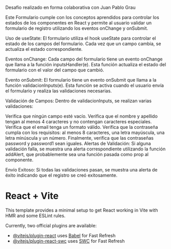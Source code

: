 Desafio realizado en forma colaborativa  con Juan Pablo Grau

Este Formulario cumple con los conceptos aprendidos para controlar los estados de los componentes en React y permite al usuario validar un formulario de registro utilizando los eventos onChange y onSubmit.

Uso de useState: El formulario utiliza el hook useState para controlar el estado de los campos del formulario. Cada vez que un campo cambia, se actualiza el estado correspondiente.

Eventos onChange: Cada campo del formulario tiene un evento onChange que llama a la función inputsHandler(e). Esta función actualiza el estado del formulario con el valor del campo que cambió.

Evento onSubmit: El formulario tiene un evento onSubmit que llama a la función validacionInputs(e). Esta función se activa cuando el usuario envía el formulario y realiza las validaciones necesarias.

Validación de Campos: Dentro de validacionInputs, se realizan varias validaciones:

Verifica que ningún campo esté vacío.
Verifica que el nombre y apellido tengan al menos 4 caracteres y no contengan caracteres especiales.
Verifica que el email tenga un formato válido.
Verifica que la contraseña cumpla con los requisitos: al menos 8 caracteres, una letra mayúscula, una letra minúscula y un número.
Finalmente, verifica que las contraseñas password y password1 sean iguales.
Alertas de Validación: Si alguna validación falla, se muestra una alerta correspondiente utilizando la función addAlert, que probablemente sea una función pasada como prop al componente.

Envío Exitoso: Si todas las validaciones pasan, se muestra una alerta de éxito indicando que el registro se creó exitosamente.
# React + Vite

This template provides a minimal setup to get React working in Vite with HMR and some ESLint rules.

Currently, two official plugins are available:

- [@vitejs/plugin-react](https://github.com/vitejs/vite-plugin-react/blob/main/packages/plugin-react/README.md) uses [Babel](https://babeljs.io/) for Fast Refresh
- [@vitejs/plugin-react-swc](https://github.com/vitejs/vite-plugin-react-swc) uses [SWC](https://swc.rs/) for Fast Refresh

